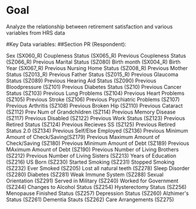 # Goal

Analyze the relationship between retirement satisfaction and various variables from HRS data

#Key Data variables:
##Section PR (Respondent):

Sex (SX060_R)
Coupleness Status (SX065_R)
Previous Coupleness Status (SZ066_R)
Previous Marital Status (SZ080)
Birth month (SX004_R)
Birth Year (SX067_R)
Previous Nursing Home Status (SZ008_R)
Previous Mother Status (SZ013_R)
Previous Father Status (SZ015_R)
Previous Glaucoma Status (SZ089)
Previous Hearing Aid Status (SZ090)
Previous Bloodpressure (SZ101)
Previous Diabetes Status (SZ10)
Previous Cancer Status (SZ103)
Previous Lung Problems (SZ104)
Previous Heart Problems (SZ105)
Previous Stroke (SZ106)
Previous Psychiatric Problems (SZ107)
Previous Arthritis (SZ108)
Previous Broken Hip (SZ110)
Previous Cataract (SZ112)
Prev Num of Grandchildren (SZ114)
Previous Memory Disease (SZ117)
Previous Disabled (SZ122)
Previous Work Status (SZ123)
Previous Retired Status (SZ124)
Previous Recieves SS (SZ125)
Previous Retired Status 2.0 (SZ134)
Previous Self/Else Employed (SZ136)
Previous Minimum Amount of Check/Saving(SZ179)
Previous Maximum Amount of Check/Saving (SZ180)
Previous Minimum Amount of Debt (SZ189)
Previous MAximum Amount of Debt (SZ190)
Previous Number of Living Brothers (SZ212)
Previous Number of Living Sisters (SZ213)
Years of Education (SZ216)
US Born (SZ230)
Started Smoking (SZ231)
Stopped Smoking (SZ232)
Ever Smoked (SZ205)
Lost all natural teeth (SZ278)
Sleep Disorder (SZ280)
Diabetes (SZ281)
Weak Immune System (SZ288)
Sexual Orientation (SZ291)
Served in Military (SZ240)
Worked for Government (SZ244)
Changes to Alcohol Status (SZ254)
Hysterectomy Status (SZ256)
Menopause Finished Status (SZ257)
    Depression Status (SZ260)
Alzhimer's Status (SZ261)
Dementia Stauts (SZ262)
    Care Arrangements (SZ275)